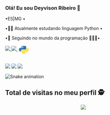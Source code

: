 ### Olá! Eu sou Deyvison Ribeiro 👋

•ES|MG •

•👨‍🎓 Atualmente estudando linguagem Python •

•🚀 Seguindo no mundo da programação 🧑🏽‍💻•


</div> 
  <a href="https://github.com/Deyvison99">
  <img width="48%" src="https://github-readme-stats.vercel.app/api?username=Deyvison99&show_icons=true&theme=dark&include_all_commits=true&count_private=true"/>
  <img width="50%" src="https://github-readme-stats.vercel.app/api/top-langs/?username=Deyvison99&layout=compact&langs_count=7&theme=dark"/>
</div>


  

  <img align="center" alt="Rafa-Python" height="30" width="40" src="https://raw.githubusercontent.com/devicons/devicon/master/icons/python/python-original.svg">
</div>


  ##
  
  <div>
  <a href="https://www.instagram.com/_deyvison_ribeiro_/" target="_blank"><img src="https://img.shields.io/badge/-Instagram-%23E4405F?style=for-the-badge&logo=instagram&logoColor=white" target="_blank"></a>
 <a href="https://discord.com/channels/@me" target="_blank"><img src="https://img.shields.io/badge/Discord-7289DA?style=for-the-badge&logo=discord&logoColor=white" target="_blank"></a> 
  <a href = "mailto:deyvisonribeiro432@gmail.com"><img src="https://img.shields.io/badge/-Gmail-%23333?style=for-the-badge&logo=gmail&logoColor=white" target="_blank"></a>
 
![Snake animation](https://github.com/Deyvison99/Deyvison99/blob/output/github-contribution-grid-snake.svg)
  
   ## Total de visitas no meu perfil :detective: <br>
 <p align="center"> 
   <img alingn="center" src="https://profile-counter.glitch.me/Deyvison99/count.svg" />
 </p>
